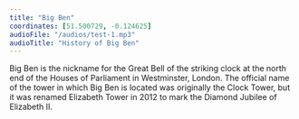 ```yaml
---
title: "Big Ben"
coordinates: [51.500729, -0.124625]
audioFile: "/audios/test-1.mp3"
audioTitle: "History of Big Ben"
---
```


Big Ben is the nickname for the Great Bell of the striking clock at the north end of the Houses of Parliament in Westminster, London. The official name of the tower in which Big Ben is located was originally the Clock Tower, but it was renamed Elizabeth Tower in 2012 to mark the Diamond Jubilee of Elizabeth II.
